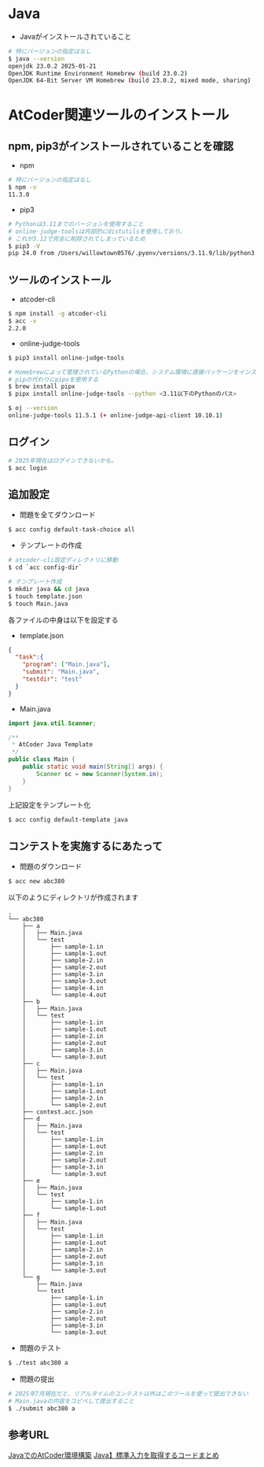
# Java

- Javaがインストールされていること

```sh
# 特にバージョンの指定はなし
$ java --version
openjdk 23.0.2 2025-01-21
OpenJDK Runtime Environment Homebrew (build 23.0.2)
OpenJDK 64-Bit Server VM Homebrew (build 23.0.2, mixed mode, sharing)

```

# AtCoder関連ツールのインストール

## npm, pip3がインストールされていることを確認

- npm

```sh
# 特にバージョンの指定はなし
$ npm -v
11.3.0
```

- pip3

```sh
# Pythonは3.11までのバージョンを使用すること
# online-judge-toolsは内部的にdistutilsを使用しており、
# これが3.12で完全に削除されてしまっているため
$ pip3 -V
pip 24.0 from /Users/willowtown0576/.pyenv/versions/3.11.9/lib/python3.11/site-packages/pip (python 3.11)
```

## ツールのインストール

- atcoder-cli

```sh
$ npm install -g atcoder-cli
$ acc -v
2.2.0
```

- online-judge-tools

```sh
$ pip3 install online-judge-tools

# Homebrewによって管理されているPythonの場合、システム環境に直接パッケージをインストールするのは危険と判断され、インストールが失敗することがある。
# pipの代わりにpipxを使用する
$ brew install pipx
$ pipx install online-judge-tools --python <3.11以下のPythonのパス>

$ oj --version
online-judge-tools 11.5.1 (+ online-judge-api-client 10.10.1)
```

## ログイン

```sh
# 2025年現在はログインできないかも。
$ acc login
```

## 追加設定

- 問題を全てダウンロード

```
$ acc config default-task-choice all
```

- テンプレートの作成

```sh
# atcoder-cli設定ディレクトリに移動
$ cd `acc config-dir`

# テンプレート作成
$ mkdir java && cd java
$ touch template.json
$ touch Main.java
```

各ファイルの中身は以下を設定する

- template.json

```json
{
  "task":{
    "program": ["Main.java"],
    "submit": "Main.java",
	"testdir": "test"
  }
}
```

- Main.java

```java
import java.util.Scanner;

/**
 * AtCoder Java Template
 */
public class Main {
    public static void main(String[] args) {
        Scanner sc = new Scanner(System.in);
    }
}
```

上記設定をテンプレート化

```sh
$ acc config default-template java
```

## コンテストを実施するにあたって

- 問題のダウンロード

```sh
$ acc new abc380
```

以下のようにディレクトリが作成されます

```text
.
└── abc380
    ├── a
    │   ├── Main.java
    │   └── test
    │       ├── sample-1.in
    │       ├── sample-1.out
    │       ├── sample-2.in
    │       ├── sample-2.out
    │       ├── sample-3.in
    │       ├── sample-3.out
    │       ├── sample-4.in
    │       └── sample-4.out
    ├── b
    │   ├── Main.java
    │   └── test
    │       ├── sample-1.in
    │       ├── sample-1.out
    │       ├── sample-2.in
    │       ├── sample-2.out
    │       ├── sample-3.in
    │       └── sample-3.out
    ├── c
    │   ├── Main.java
    │   └── test
    │       ├── sample-1.in
    │       ├── sample-1.out
    │       ├── sample-2.in
    │       └── sample-2.out
    ├── contest.acc.json
    ├── d
    │   ├── Main.java
    │   └── test
    │       ├── sample-1.in
    │       ├── sample-1.out
    │       ├── sample-2.in
    │       ├── sample-2.out
    │       ├── sample-3.in
    │       └── sample-3.out
    ├── e
    │   ├── Main.java
    │   └── test
    │       ├── sample-1.in
    │       └── sample-1.out
    ├── f
    │   ├── Main.java
    │   └── test
    │       ├── sample-1.in
    │       ├── sample-1.out
    │       ├── sample-2.in
    │       ├── sample-2.out
    │       ├── sample-3.in
    │       └── sample-3.out
    └── g
        ├── Main.java
        └── test
            ├── sample-1.in
            ├── sample-1.out
            ├── sample-2.in
            ├── sample-2.out
            ├── sample-3.in
            └── sample-3.out
```

- 問題のテスト

```sh
$ ./test abc380 a
```

- 問題の提出

```sh
# 2025年7月現在だと、リアルタイムのコンテスト以外はこのツールを使って提出できない
# Main.javaの内容をコピペして提出すること
$ ./submit abc380 a
```

## 参考URL

[JavaでのAtCoder環境構築](https://qiita.com/HERUESTA/items/bed73a2906115c68ce11)
[Java】標準入力を取得するコードまとめ](https://qiita.com/probabilityhill/items/71d3169bc3654b07e6fa)